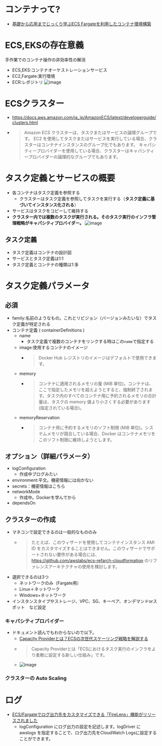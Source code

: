 # コンテナって?
- [基礎から応用までじっくり学ぶECS Fargateを利用したコンテナ環境構築](https://dev.classmethod.jp/articles/developers-io-2020-connect-kaji-ecs-fargate/)
# ECS,EKSの存在意義
手作業でのコンテナ操作の非効率性の解消
- ECS,EKS:コンテナオーケストレーションサービス
- EC2,Fargate:実行環境
- ECR:レポジトリ
![image](https://user-images.githubusercontent.com/60077121/100527891-52863e00-321a-11eb-90fe-d301ebb06105.png)

# ECSクラスター
- https://docs.aws.amazon.com/ja_jp/AmazonECS/latest/developerguide/clusters.html
- >Amazon ECS クラスターは、タスクまたはサービスの論理グループです。 EC2 を使用してタスクまたはサービスを実行している場合、クラスターはコンテナインスタンスのグループ化でもあります。 キャパシティープロバイダーを使用している場合、クラスターはキャパシティープロバイダーの論理的なグループでもあります。

# タスク定義とサービスの概要
- 各コンテナはタスク定義を参照する
  - クラスターはタスク定義を参照してタスクを実行する（**タスク定義に基づいてインスタンス化される**）
- サービスはタスクをコピーして維持する
- **クラスター内では複数のタスクが実行される。そのタスク実行のインフラ管理戦略がキャパシティプロバイダー。**
![image](https://user-images.githubusercontent.com/60077121/100529951-9fc0da80-322f-11eb-9673-11d073402a32.png)

## タスク定義
- タスク定義はコンテナの設計図
- サービスとタスク定義は1:1
- タスク定義とコンテナの種類は1:多

# タスク定義パラメータ
## 必須
- family:名前のようなもの。これとリビジョン（バージョンみたいな）でタスク定義が特定される
- コンテナ定義 ( containerDefinitions )
  - name
    - タスク定義で複数のコンテナをリンクする時はこの`name`で指定する
  - image:使用するコンテナのイメージ
    - >Docker Hub レジストリのイメージはデフォルトで使用できます。
  - memory
    - >コンテナに適用されるメモリの量 (MiB 単位)。コンテナは、ここで指定したメモリを超えようとすると、強制終了されます。タスク内のすべてのコンテナ用に予約されるメモリの合計量は、タスクの memory 値より小さくする必要があります (指定されている場合)。
  - memoryReservation
    - >コンテナ用に予約するメモリのソフト制限 (MiB 単位)。システムメモリが競合している場合、Docker はコンテナメモリをこのソフト制限に維持しようとします。

## オプション（詳細パラメータ）
- logConfiguration 
  - 作成中ブログみたい
- environment:平文。機密情報には向かない
- secrets：機密情報はこちら
- networkMode
  - 作成中。Dockerを学んでから
- dependsOn


## クラスターの作成
- マネコンで設定できるのは一般的なもののみ
  - >たとえば、このウィザードを使用してコンテナインスタンス AMI ID をカスタマイズすることはできません。このウィザードでサポートされない要件がある場合には、https://github.com/awslabs/ecs-refarch-cloudformation のリファレンスアーキテクチャの使用を検討します。
- 選択できるのは3つ
  - ネットワークのみ（Fargate用）
  - Linux＋ネットワーク
  - Windows+ネットワーク
- インスタンスタイプやストレージ、VPC、SG、キーペア、オンデマンドorスポット　など設定

### キャパシティプロバイダー
- ドキュメント読んでもわからないので以下。
  - [Capacity Providerとは？ECSの次世代スケーリング戦略を解説する](https://dev.classmethod.jp/articles/regrwoth-capacity-provider/)
  - >Capacity Providerとは「ECSにおけるタスク実行のインフラをより柔軟に設定する新しい仕組み」です。
  - ![image](https://user-images.githubusercontent.com/60077121/100529589-4e631c00-322c-11eb-9ec9-1f0dba6756f3.png)

### クラスターの Auto Scaling

# ログ
- [ECS/Fargateでログ出力先をカスタマイズできる「FireLens」機能がリリースされました](https://dev.classmethod.jp/articles/ecs-firelens/)
  - logConfiguration にログ出力の設定を記述します。logDriver に awslogs を指定することで、ログ出力先をCloudWatch Logsに設定することができます。
